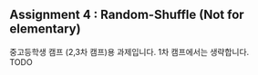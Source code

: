 ## Assignment 4 : Random-Shuffle	(Not for elementary)
중고등학생 캠프 (2,3차 캠프)용 과제입니다. 1차 캠프에서는 생략합니다.  
TODO
